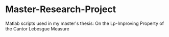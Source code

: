# Master-Research-Project

Matlab scripts used in my master's thesis: On the Lp-Improving Property of the Cantor Lebesgue Measure
